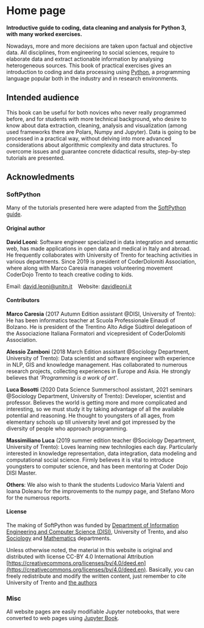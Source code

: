 # Home page

**Introductive guide to coding, data cleaning and analysis for Python 3, with many worked exercises.**


Nowadays, more and more decisions are taken upon factual and objective data. All disciplines, from engineering to social sciences, require to elaborate data and extract actionable information by analysing heterogeneous sources. This book of practical exercises gives an introduction to coding and data processing using [Python](https://www.python.org), a programming language popular both in the industry and in research environments.

## Intended audience

This book can be useful for both novices who never really programmed before, and for students with more technical background, who desire to know about data extraction, cleaning, analysis and visualization (among used frameworks there are Polars, Numpy and Jupyter). Data is going to be processed in a practical way, without delving into more advanced considerations about algorithmic complexity and data structures. To overcome issues and guarantee concrete didactical results, step-by-step tutorials are presented.


## Acknowledments

### SoftPython

Many of the tutorials presented here were adapted from the [SoftPython guide](https://en.softpython.org/).

#### Original author

**David Leoni**: Software engineer specialized in data integration and semantic web, has made applications in open data and medical in Italy and abroad. He frequently collaborates with University of Trento for teaching activities in various departments. Since 2019 is president of CoderDolomiti Association, where along with Marco Caresia manages volunteering movement CoderDojo Trento to teach creative coding to kids.

Email: [david.leoni@unitn.it](mailto:david.leoni@unitn.it) &ensp; Website: [davidleoni.it](https://davidleoni.it)

#### Contributors

**Marco Caresia** (2017 Autumn Edition assistant @DISI, University of Trento): He has been informatics teacher at Scuola Professionale Einaudi of Bolzano. He is president of the Trentino Alto Adige Südtirol delegatioon of the Associazione Italiana Formatori and vicepresident of CoderDolomiti Association.

**Alessio Zamboni** (2018 March Edition assistant @Sociology Department, University of Trento): Data scientist and software engineer with experience in NLP, GIS and knowledge management. Has collaborated to numerous research projects, collecting experiences in Europe and Asia. He strongly believes that _'Programming is a work of art'_.

**Luca Bosotti** (2020 Data Science Summerschool assistant, 2021 seminars @Sociology Department, University of Trento): Developer, scientist and professor. Believes the world is getting more and more complicated and interesting, so we must study it by taking advantage of all the available potential and reasoning. He thought to youngsters of all ages, from elementary schools up till university level and got impressed by the diversity of people who approach programming.

**Massimiliano Luca** (2019 summer edition teacher @Sociology Department, University of Trento): Loves learning new technilogies each day. Particularly interested in knowledge representation, data integration, data modeling and computational social science. Firmly believes it is vital to introduce youngsters to computer science, and has been mentoring at Coder Dojo DISI Master.

**Others**: We also wish to thank the students Ludovico Maria Valenti and Ioana Doleanu for the improvements to the numpy page, and Stefano Moro for the numerous reports.

#### License

The making of SoftPython was funded by [Department of Information Engineering and Computer Science (DISI)](https://www.disi.unitn.it), University of Trento, and also [Sociology](https://www.sociologia.unitn.it/en) and [Mathematics](https://www.maths.unitn.it/en) departments.

Unless otherwise noted, the material in this website is original and distributed with license CC-BY 4.0 International Attribution [https://creativecommons.org/licenses/by/4.0/deed.en](https://creativecommons.org/licenses/by/4.0/deed.en). Basically, you can freely redistribute and modify the written content, just remember to cite University of Trento and [the authors](https://en.softpython.org/index.html#Author)


### Misc

All website pages are easily modifiable Jupyter notebooks, that were  converted to web pages using [Jupyter Book](https://jupyterbook.org/).
